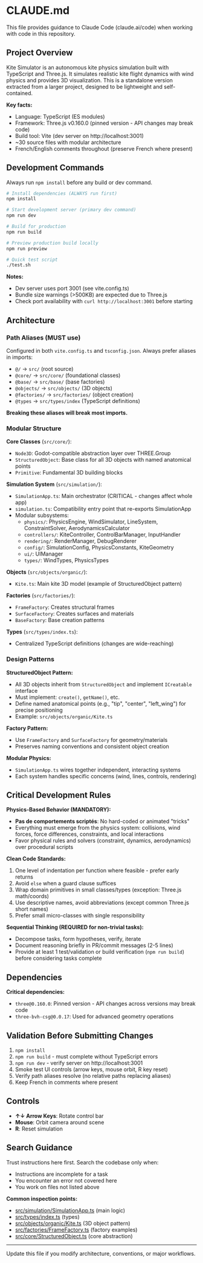 # CLAUDE.md

This file provides guidance to Claude Code (claude.ai/code) when working with code in this repository.

## Project Overview

Kite Simulator is an autonomous kite physics simulation built with TypeScript and Three.js. It simulates realistic kite flight dynamics with wind physics and provides 3D visualization. This is a standalone version extracted from a larger project, designed to be lightweight and self-contained.

**Key facts:**
- Language: TypeScript (ES modules)
- Framework: Three.js v0.160.0 (pinned version - API changes may break code)
- Build tool: Vite (dev server on http://localhost:3001)
- ~30 source files with modular architecture
- French/English comments throughout (preserve French where present)

## Development Commands

Always run `npm install` before any build or dev command.

```bash
# Install dependencies (ALWAYS run first)
npm install

# Start development server (primary dev command)
npm run dev

# Build for production
npm run build

# Preview production build locally
npm run preview

# Quick test script
./test.sh
```

**Notes:**
- Dev server uses port 3001 (see vite.config.ts)
- Bundle size warnings (>500KB) are expected due to Three.js
- Check port availability with `curl http://localhost:3001` before starting

## Architecture

### Path Aliases (MUST use)

Configured in both `vite.config.ts` and `tsconfig.json`. Always prefer aliases in imports:

- `@/` → `src/` (root source)
- `@core/` → `src/core/` (foundational classes)
- `@base/` → `src/base/` (base factories)
- `@objects/` → `src/objects/` (3D objects)
- `@factories/` → `src/factories/` (object creation)
- `@types` → `src/types/index` (TypeScript definitions)

**Breaking these aliases will break most imports.**

### Modular Structure

**Core Classes** (`src/core/`):
- `Node3D`: Godot-compatible abstraction layer over THREE.Group
- `StructuredObject`: Base class for all 3D objects with named anatomical points
- `Primitive`: Fundamental 3D building blocks

**Simulation System** (`src/simulation/`):
- `SimulationApp.ts`: Main orchestrator (CRITICAL - changes affect whole app)
- `simulation.ts`: Compatibility entry point that re-exports SimulationApp
- Modular subsystems:
  - `physics/`: PhysicsEngine, WindSimulator, LineSystem, ConstraintSolver, AerodynamicsCalculator
  - `controllers/`: KiteController, ControlBarManager, InputHandler
  - `rendering/`: RenderManager, DebugRenderer
  - `config/`: SimulationConfig, PhysicsConstants, KiteGeometry
  - `ui/`: UIManager
  - `types/`: WindTypes, PhysicsTypes

**Objects** (`src/objects/organic/`):
- `Kite.ts`: Main kite 3D model (example of StructuredObject pattern)

**Factories** (`src/factories/`):
- `FrameFactory`: Creates structural frames
- `SurfaceFactory`: Creates surfaces and materials
- `BaseFactory`: Base creation patterns

**Types** (`src/types/index.ts`):
- Centralized TypeScript definitions (changes are wide-reaching)

### Design Patterns

**StructuredObject Pattern:**
- All 3D objects inherit from `StructuredObject` and implement `ICreatable` interface
- Must implement: `create()`, `getName()`, etc.
- Define named anatomical points (e.g., "tip", "center", "left_wing") for precise positioning
- Example: `src/objects/organic/Kite.ts`

**Factory Pattern:**
- Use `FrameFactory` and `SurfaceFactory` for geometry/materials
- Preserves naming conventions and consistent object creation

**Modular Physics:**
- `SimulationApp.ts` wires together independent, interacting systems
- Each system handles specific concerns (wind, lines, controls, rendering)

## Critical Development Rules

**Physics-Based Behavior (MANDATORY):**
- **Pas de comportements scriptés**: No hard-coded or animated "tricks"
- Everything must emerge from the physics system: collisions, wind forces, force differences, constraints, and local interactions
- Favor physical rules and solvers (constraint, dynamics, aerodynamics) over procedural scripts

**Clean Code Standards:**
1. One level of indentation per function where feasible - prefer early returns
2. Avoid `else` when a guard clause suffices
3. Wrap domain primitives in small classes/types (exception: Three.js math/coords)
4. Use descriptive names, avoid abbreviations (except common Three.js short names)
5. Prefer small micro-classes with single responsibility

**Sequential Thinking (REQUIRED for non-trivial tasks):**
- Decompose tasks, form hypotheses, verify, iterate
- Document reasoning briefly in PR/commit messages (2-5 lines)
- Provide at least 1 test/validation or build verification (`npm run build`) before considering tasks complete

## Dependencies

**Critical dependencies:**
- `three@0.160.0`: Pinned version - API changes across versions may break code
- `three-bvh-csg@0.0.17`: Used for advanced geometry operations

## Validation Before Submitting Changes

1. `npm install`
2. `npm run build` - must complete without TypeScript errors
3. `npm run dev` - verify server on http://localhost:3001
4. Smoke test UI controls (arrow keys, mouse orbit, R key reset)
5. Verify path aliases resolve (no relative paths replacing aliases)
6. Keep French in comments where present

## Controls

- **↑↓ Arrow Keys**: Rotate control bar
- **Mouse**: Orbit camera around scene
- **R**: Reset simulation

## Search Guidance

Trust instructions here first. Search the codebase only when:
- Instructions are incomplete for a task
- You encounter an error not covered here
- You work on files not listed above

**Common inspection points:**
- [src/simulation/SimulationApp.ts](src/simulation/SimulationApp.ts) (main logic)
- [src/types/index.ts](src/types/index.ts) (types)
- [src/objects/organic/Kite.ts](src/objects/organic/Kite.ts) (3D object pattern)
- [src/factories/FrameFactory.ts](src/factories/FrameFactory.ts) (factory examples)
- [src/core/StructuredObject.ts](src/core/StructuredObject.ts) (core abstraction)

---

Update this file if you modify architecture, conventions, or major workflows.